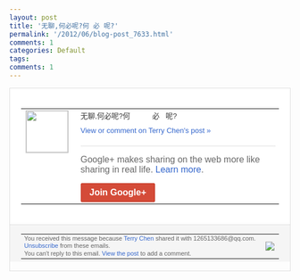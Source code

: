 ```yaml
---
layout: post
title: '无聊,何必呢?何 必 呢?'
permalink: '/2012/06/blog-post_7633.html'
comments: 1
categories: Default
tags: 
comments: 1
---
```

<div style="border:solid 1px #dfdfdf;color:#686868;font:13px Arial"><div style="background-color:#fff;padding:20px;"><table cellpadding="0" cellspacing="0"><tr><td style="padding-right:15px;vertical-align:top"><a href="https://plus.google.com/_/notifications/ngemlink?&amp;emid=CKjhtZKB2LACFQMvQAodU2AAAA&amp;path=%2F108643996575278738906&amp;dt=1340030103420"><img height="75" src="https://lh3.googleusercontent.com/-KKRGTyJ5Bl0/AAAAAAAAAAI/AAAAAAAAEEY/jllxqER5dCk/s75-c-k-a/photo.jpg" style="border:solid 1px #cccccc;" width="75"/></a></td><td style="width:578px;color:#333;font:13px Arial;vertical-align:top;"><div style="padding-bottom:10px">无聊,何必呢?何 &nbsp; &nbsp; &nbsp; &nbsp; &nbsp; 必 &nbsp; 呢?</div><a href="https://plus.google.com/_/notifications/ngemlink?&amp;emid=CKjhtZKB2LACFQMvQAodU2AAAA&amp;path=%2F108643996575278738906%2Fposts%2FJzMErKiUe9W%3Fgpinv%3DAMIXal8e4FGeBFkpnIdwJ4kwhxFz9iowqbViGtFfebs2pGbDfmii1hQJMrFz1e5s9q1UcLkyZCxG8kGBO40zyzrCbIZu8VlVWMHo8rGKnUzqru-64B0EXYc&amp;dt=1340030103420" style="color:#3366CC;text-decoration:none;">View or comment on Terry Chen's post »</a><div style="margin-top:20px;border-top:solid 1px #dfdfdf"><div style="padding:15px 0;color:#686868;font:16px Arial;">Google+ makes sharing on the web more like sharing in real life. <a href="http://www.google.com/+/learnmore/" style="color:#3366CC;text-decoration:none;">Learn more</a>.</div><a href="https://plus.google.com/_/notifications/ngemlink?&amp;emid=CKjhtZKB2LACFQMvQAodU2AAAA&amp;path=%2F%3Fgpinv%3DAMIXal8e4FGeBFkpnIdwJ4kwhxFz9iowqbViGtFfebs2pGbDfmii1hQJMrFz1e5s9q1UcLkyZCxG8kGBO40zyzrCbIZu8VlVWMHo8rGKnUzqru-64B0EXYc&amp;dt=1340030103420" style="display:inline-block;padding:7px 15px;background-color:#d44b38; color:#fff;font-size:16px; font-weight:bold;border-radius:2px;border:solid 1px #c43b28; white-space:nowrap;text-decoration:none">Join Google+</a></div></td></tr></table></div><div style="border-top:solid 1px #dfdfdf;padding:0 20px; background-color:#f5f5f5"><table cellpadding="0" cellspacing="0" style="height:50px"><tbody><tr><td style="vertical-align:middle;width:100%; color:#636363;font:11px Arial; line-height:120%">You received this message because <a href="https://plus.google.com/_/notifications/ngemlink?&amp;emid=CKjhtZKB2LACFQMvQAodU2AAAA&amp;path=%2F108643996575278738906%3Fgpinv%3DAMIXal8e4FGeBFkpnIdwJ4kwhxFz9iowqbViGtFfebs2pGbDfmii1hQJMrFz1e5s9q1UcLkyZCxG8kGBO40zyzrCbIZu8VlVWMHo8rGKnUzqru-64B0EXYc&amp;dt=1340030103420" style="color:#3366CC;text-decoration:none;">Terry Chen</a> shared it with 1265133686@qq.com. <a href="https://plus.google.com/_/notifications/ngemlink?&amp;emid=CKjhtZKB2LACFQMvQAodU2AAAA&amp;path=%2F_%2Fnonplus%2Femailsettings%3Fgpinv%3DAMIXal8e4FGeBFkpnIdwJ4kwhxFz9iowqbViGtFfebs2pGbDfmii1hQJMrFz1e5s9q1UcLkyZCxG8kGBO40zyzrCbIZu8VlVWMHo8rGKnUzqru-64B0EXYc%26est%3DADH5u8UEMKMdowkc7E1qSsxymtvu-mlUdJQuocteyqbNUvKY8LgW1KrBwzlQ1hIXob5J8-N0ITyUB9yk6wfhe2hifOUeScvoEeccakQd3FOoChhTCKPBGGzrfjpOWWh5EamBc_oauTko&amp;dt=1340030103420" style="color:#3366CC;text-decoration:none;">Unsubscribe</a> from these emails.<br/>You can't reply to this email. <a href="https://plus.google.com/_/notifications/ngemlink?&amp;emid=CKjhtZKB2LACFQMvQAodU2AAAA&amp;path=%2F108643996575278738906%2Fposts%2FJzMErKiUe9W%3Fgpinv%3DAMIXal8e4FGeBFkpnIdwJ4kwhxFz9iowqbViGtFfebs2pGbDfmii1hQJMrFz1e5s9q1UcLkyZCxG8kGBO40zyzrCbIZu8VlVWMHo8rGKnUzqru-64B0EXYc&amp;dt=1340030103420" style="color:#3366CC;text-decoration:none;">View the post</a> to add a comment.<br/></td><td><img src="https://ssl.gstatic.com/s2/oz/images/notifications/logo/google-plus-6617a72bb36cc548861652780c9e6ff1.png"/></td></tr></tbody></table></div></div>